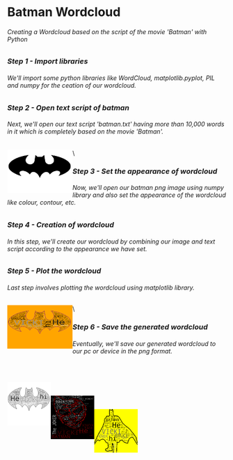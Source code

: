 # Batman Wordcloud
###### Creating a Wordcloud based on the script of the movie 'Batman' with Python

### _Step 1 - Import libraries_
###### We'll import some python libraries like WordCloud, matplotlib.pyplot, PIL and numpy for the ceation of our wordcloud.

### _Step 2 - Open text script of batman_
###### Next, we'll open our text script 'batman.txt' having more than 10,000 words in it which is completely based on the movie 'Batman'.
<img src="batman.png" align="left" height="100" width="150">\

### _Step 3 - Set the appearance of wordcloud_
###### Now, we'll open our batman png image using numpy library and also set the appearance of the wordcloud like colour, contour, etc.

### _Step 4 - Creation of wordcloud_
###### In this step, we'll create our wordcloud by combining our image and text script according to the appearance we have set.  

### _Step 5 - Plot the wordcloud_
###### Last step involves plotting the wordcloud using matplotlib library.  
<img src="batman_color_wordcloud.png" align="left" height="100" width="150">\

### _Step 6 - Save the generated wordcloud_
###### Eventually, we'll save our generated wordcloud to our pc or device in the png format.
<br/>  
<p align="left"><img src="batman_bnw_wordcloud.png" align="left" height="100" width="100">  
<br/>  
<p align="left"><img src="batman_joker_wordcloud.png" align="left" height="100" width="100">  
<br/>
<p align="left"><img src="batman_silhouette_wordcloud.png" align="left" height="100" width="100">  
<br/> 
